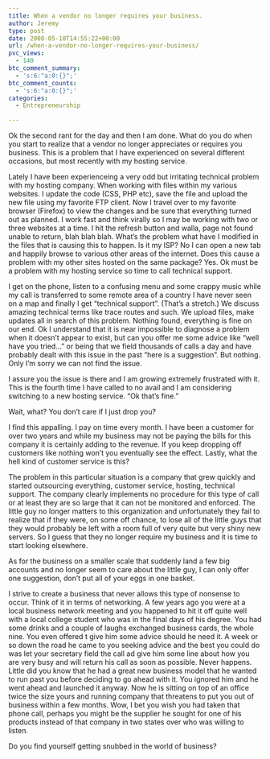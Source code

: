 ```yaml
---
title: When a vendor no longer requires your business.
author: Jeremy
type: post
date: 2008-05-10T14:55:22+00:00
url: /when-a-vendor-no-longer-requires-your-business/
pvc_views:
  - 140
btc_comment_summary:
  - 's:6:"a:0:{}";'
btc_comment_counts:
  - 's:6:"a:0:{}";'
categories:
  - Entrepreneurship

---
```

Ok the second rant for the day and then I am done. What do you do when you start to realize that a vendor no longer appreciates or requires you business. This is a problem that I have experienced on several different occasions, but most recently with my hosting service.

Lately I have been experienceing a very odd but irritating technical problem with my hosting company. When working with files within my various websites. I update the code (CSS, PHP etc), save the file and upload the new file using my favorite FTP client. Now I travel over to my favorite browser (Firefox) to view the changes and be sure that everything turned out as planned. I work fast and think virally so I may be working with two or three websites at a time. I hit the refresh button and walla, page not found unable to return, blah blah blah. What&#8217;s the problem what have I modified in the files that is causing this to happen. Is it my ISP? No I can open a new tab and happily browse to various other areas of the internet. Does this cause a problem with my other sites hosted on the same package? Yes. Ok must be a problem with my hosting service so time to call technical support.

I get on the phone, listen to a confusing menu and some crappy music while my call is transferred to some remote area of a country I have never seen on a map and finally I get &#8220;technical support&#8221;. (That&#8217;s a stretch.) We discuss amazing technical terms like trace routes and such. We upload files, make updates all in search of this problem. Nothing found, everything is fine on our end. Ok I understand that it is near impossible to diagnose a problem when it doesn&#8217;t appear to exist, but can you offer me some advice like &#8220;well have you tried&#8230;&#8221; or being that we field thousands of calls a day and have probably dealt with this issue in the past &#8220;here is a suggestion&#8221;. But nothing. Only I&#8217;m sorry we can not find the issue.

I assure you the issue is there and I am growing extremely frustrated with it. This is the fourth time I have called to no avail and I am considering switching to a new hosting service. &#8220;Ok that&#8217;s fine.&#8221;

Wait, what? You don&#8217;t care if I just drop you?

I find this appalling. I pay on time every month. I have been a customer for over two years and while my business may not be paying the bills for this company it is certainly adding to the revenue. If you keep dropping off customers like nothing won&#8217;t you eventually see the effect. Lastly, what the hell kind of customer service is this?

The problem in this particular situation is a company that grew quickly and started outsourcing everything, customer service, hosting, technical support. The company clearly implements no procedure for this type of call or at least they are so large that it can not be monitored and enforced. The little guy no longer matters to this organization and unfortunately they fail to realize that if they were, on some off chance, to lose all of the little guys that they would probably be left with a room full of very quite but very shiny new servers. So I guess that they no longer require my business and it is time to start looking elsewhere.

As for the business on a smaller scale that suddenly land a few big accounts and no longer seem to care about the little guy, I can only offer one suggestion, don&#8217;t put all of your eggs in one basket.

I strive to create a business that never allows this type of nonsense to occur. Think of it in terms of networking. A few years ago you were at a local business network meeting and you happened to hit it off quite well with a local college student who was in the final days of his degree. You had some drinks and a couple of laughs exchanged business cards, the whole nine. You even offered t give him some advice should he need it. A week or so down the road he came to you seeking advice and the best you could do was let your secretary field the call ad give him some line about how you are very busy and will return his call as soon as possible. Never happens. Little did you know that he had a great new business model that he wanted to run past you before deciding to go ahead with it. You ignored him and he went ahead and launched it anyway. Now he is sitting on top of an office twice the size yours and running company that threatens to put you out of business within a few months. Wow, I bet you wish you had taken that phone call, perhaps you might be the supplier he sought for one of his products instead of that company in two states over who was willing to listen.

Do you find yourself getting snubbed in the world of business?
